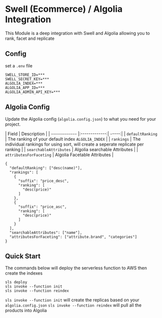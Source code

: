 # Swell (Ecommerce) / Algolia Integration
This Module is a deep integration with Swell and Algolia allowing you to rank, facet and replicate

## Config
set a `.env` file

```
SWELL_STORE_ID=***
SWELL_SECRET_KEY=***
ALGOLIA_INDEX=***
ALGOLIA_APP_ID=***
ALGOLIA_ADMIN_API_KEY=***
```

## Algolia Config

Update the Algolia config (`algolia.config.json`) to what you need for your project.

| Field            | Description           |
| -------------    |:-------------:| -----:|
| `defaultRanking` | The ranking of your default index `ALGOLIA_INDEX` |
| `rankings` | The individual rankings for using sort, will create a seperate replicate per ranking |
| `searchableAttributes` | Algolia searchable Attributes |
| `attributesForFaceting` | Algolia Facetable Attributes |

```
{
  "defaultRanking": ["desc(name)"],
  "rankings": [
    {
      "suffix": "price_desc",
      "ranking": [
        "desc(price)"
      ]
    },
    {
      "suffix": "price_asc",
      "ranking": [
        "desc(price)"
      ]
    }
  ],
  "searchableAttributes": ["name"],
  "attributesForFaceting": ["attribute.brand", "categories"]
}
```

## Quick Start
The commands below will deploy the serverless function to AWS then create the indexes

```
sls deploy
sls invoke --function init
sls invoke --function reindex
```

`sls invoke --function init` will create the replicas based on your `algolia.config.json`
`sls invoke --function reindex` will pull all the products into Algolia
